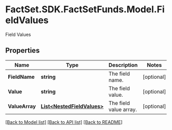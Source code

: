 # FactSet.SDK.FactSetFunds.Model.FieldValues
Field Values

## Properties

Name | Type | Description | Notes
------------ | ------------- | ------------- | -------------
**FieldName** | **string** | The field name. | [optional] 
**Value** | **string** | The field value. | [optional] 
**ValueArray** | [**List&lt;NestedFieldValues&gt;**](NestedFieldValues.md) | The field value array. | [optional] 

[[Back to Model list]](../README.md#documentation-for-models) [[Back to API list]](../README.md#documentation-for-api-endpoints) [[Back to README]](../README.md)

